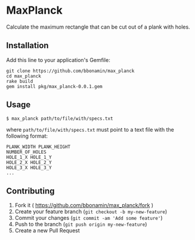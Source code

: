 # MaxPlanck

Calculate the maximum rectangle that can be cut out of a plank
with holes.

## Installation

Add this line to your application's Gemfile:

```
git clone https://github.com/bbonamin/max_planck
cd max_planck
rake build
gem install pkg/max_planck-0.0.1.gem
```

## Usage

```
$ max_planck path/to/file/with/specs.txt
```

where `path/to/file/with/specs.txt` must point to a text file with the following format:
```
PLANK_WIDTH PLANK_HEIGHT
NUMBER_OF_HOLES
HOLE_1_X HOLE_1_Y
HOLE_2_X HOLE_2_Y
HOLE_3_X HOLE_3_Y
...
```

## Contributing

1. Fork it ( https://github.com/bbonamin/max_planck/fork )
2. Create your feature branch (`git checkout -b my-new-feature`)
3. Commit your changes (`git commit -am 'Add some feature'`)
4. Push to the branch (`git push origin my-new-feature`)
5. Create a new Pull Request
